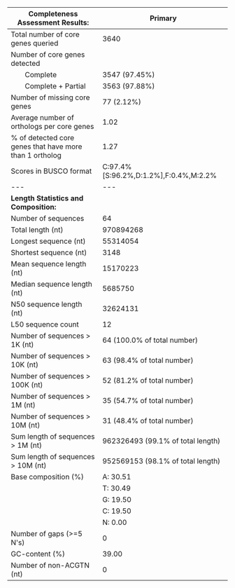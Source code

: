 

| **Completeness Assessment Results:**                    |   Primary                            |
|---------------------------------------------------------|---------------------------------------|
| Total number of core genes queried                      | 3640                                  |
| Number of core genes detected                           |                                       |
|   Complete                                              | 3547 (97.45%)                         |
|   Complete + Partial                                    | 3563 (97.88%)                         |
| Number of missing core genes                            | 77 (2.12%)                            |
| Average number of orthologs per core genes              | 1.02                                  |
| % of detected core genes that have more than 1 ortholog | 1.27                                  |
| Scores in BUSCO format                                  | C:97.4%[S:96.2%,D:1.2%],F:0.4%,M:2.2% |
|--- |--- |
| **Length Statistics and Composition:**                  |                                       |
| Number of sequences                                     | 64                                    |
| Total length (nt)                                       | 970894268                             |
| Longest sequence (nt)                                   | 55314054                              |
| Shortest sequence (nt)                                  | 3148                                  |
| Mean sequence length (nt)                               | 15170223                              |
| Median sequence length (nt)                             | 5685750                               |
| N50 sequence length (nt)                                | 32624131                              |
| L50 sequence count                                      | 12                                    |
| Number of sequences > 1K (nt)                           | 64 (100.0% of total number)           |
| Number of sequences > 10K (nt)                          | 63 (98.4% of total number)            |
| Number of sequences > 100K (nt)                         | 52 (81.2% of total number)            |
| Number of sequences > 1M (nt)                           | 35 (54.7% of total number)            |
| Number of sequences > 10M (nt)                          | 31 (48.4% of total number)            |
| Sum length of sequences > 1M (nt)                       | 962326493 (99.1% of total length)     |
| Sum length of sequences > 10M (nt)                      | 952569153 (98.1% of total length)     |
| Base composition (%)                                    | A: 30.51                              |
|                                                         | T: 30.49                              |
|                                                         | G: 19.50                              |
|                                                         | C: 19.50                              |
|                                                         | N: 0.00        |
| Number of gaps (>=5 N's)                                | 0                                     |
| GC-content (%)                                          | 39.00                                 |
| Number of non-ACGTN (nt)                                | 0                                     |
